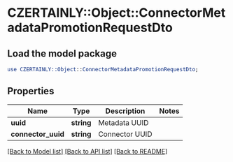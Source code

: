 # CZERTAINLY::Object::ConnectorMetadataPromotionRequestDto

## Load the model package
```perl
use CZERTAINLY::Object::ConnectorMetadataPromotionRequestDto;
```

## Properties
Name | Type | Description | Notes
------------ | ------------- | ------------- | -------------
**uuid** | **string** | Metadata UUID | 
**connector_uuid** | **string** | Connector UUID | 

[[Back to Model list]](../README.md#documentation-for-models) [[Back to API list]](../README.md#documentation-for-api-endpoints) [[Back to README]](../README.md)



